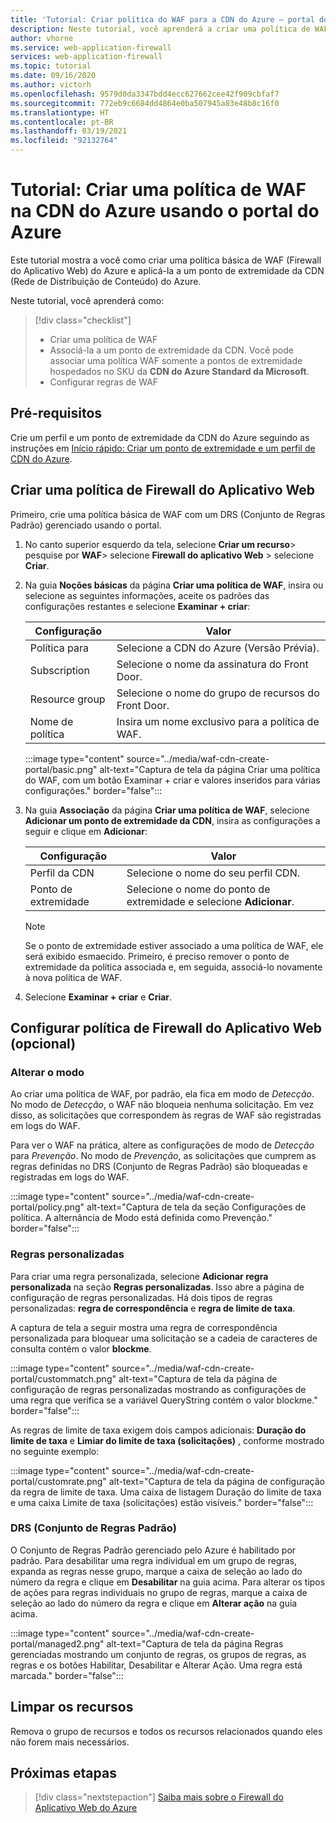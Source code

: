 ```yaml
---
title: 'Tutorial: Criar política do WAF para a CDN do Azure – portal do Azure'
description: Neste tutorial, você aprenderá a criar uma política de WAF (Firewall do Aplicativo Web) na CDN do Azure usando o portal do Azure.
author: vhorne
ms.service: web-application-firewall
services: web-application-firewall
ms.topic: tutorial
ms.date: 09/16/2020
ms.author: victorh
ms.openlocfilehash: 9579d0da3347bdd4ecc627662cee42f909cbfaf7
ms.sourcegitcommit: 772eb9c6684dd4864e0ba507945a83e48b8c16f0
ms.translationtype: HT
ms.contentlocale: pt-BR
ms.lasthandoff: 03/19/2021
ms.locfileid: "92132764"
---
```

# <a name="tutorial-create-a-waf-policy-on-azure-cdn-using-the-azure-portal"></a>Tutorial: Criar uma política de WAF na CDN do Azure usando o portal do Azure

Este tutorial mostra a você como criar uma política básica de WAF (Firewall do Aplicativo Web) do Azure e aplicá-la a um ponto de extremidade da CDN (Rede de Distribuição de Conteúdo) do Azure.

Neste tutorial, você aprenderá como:

> [!div class="checklist"]
> * Criar uma política de WAF
> * Associá-la a um ponto de extremidade da CDN. Você pode associar uma política WAF somente a pontos de extremidade hospedados no SKU da **CDN do Azure Standard da Microsoft**.
> * Configurar regras de WAF

## <a name="prerequisites"></a>Pré-requisitos

Crie um perfil e um ponto de extremidade da CDN do Azure seguindo as instruções em [Início rápido: Criar um ponto de extremidade e um perfil de CDN do Azure](../../cdn/cdn-create-new-endpoint.md). 

## <a name="create-a-web-application-firewall-policy"></a>Criar uma política de Firewall do Aplicativo Web

Primeiro, crie uma política básica de WAF com um DRS (Conjunto de Regras Padrão) gerenciado usando o portal.

1. No canto superior esquerdo da tela, selecione **Criar um recurso**> pesquise por **WAF**> selecione **Firewall do aplicativo Web** > selecione **Criar**.
2. Na guia **Noções básicas** da página **Criar uma política de WAF**, insira ou selecione as seguintes informações, aceite os padrões das configurações restantes e selecione **Examinar + criar**:

    | Configuração                 | Valor                                              |
    | ---                     | ---                                                |
    | Política para            |Selecione a CDN do Azure (Versão Prévia).|
    | Subscription            |Selecione o nome da assinatura do Front Door.|
    | Resource group          |Selecione o nome do grupo de recursos do Front Door.|
    | Nome de política             |Insira um nome exclusivo para a política de WAF.|

   :::image type="content" source="../media/waf-cdn-create-portal/basic.png" alt-text="Captura de tela da página Criar uma política do WAF, com um botão Examinar + criar e valores inseridos para várias configurações." border="false":::

3. Na guia **Associação** da página **Criar uma política de WAF**, selecione **Adicionar um ponto de extremidade da CDN**, insira as configurações a seguir e clique em **Adicionar**:

    | Configuração                 | Valor                                              |
    | ---                     | ---                                                |
    | Perfil da CDN              | Selecione o nome do seu perfil CDN.|
    | Ponto de extremidade           | Selecione o nome do ponto de extremidade e selecione **Adicionar**.|
    
    > [!NOTE]
    > Se o ponto de extremidade estiver associado a uma política de WAF, ele será exibido esmaecido. Primeiro, é preciso remover o ponto de extremidade da política associada e, em seguida, associá-lo novamente à nova política de WAF.
1. Selecione **Examinar + criar** e **Criar**.

## <a name="configure-web-application-firewall-policy-optional"></a>Configurar política de Firewall do Aplicativo Web (opcional)

### <a name="change-mode"></a>Alterar o modo

Ao criar uma política de WAF, por padrão, ela fica em modo de *Detecção*. No modo de *Detecção*, o WAF não bloqueia nenhuma solicitação. Em vez disso, as solicitações que correspondem às regras de WAF são registradas em logs do WAF.

Para ver o WAF na prática, altere as configurações de modo de *Detecção* para *Prevenção*. No modo de *Prevenção*, as solicitações que cumprem as regras definidas no DRS (Conjunto de Regras Padrão) são bloqueadas e registradas em logs do WAF.

 :::image type="content" source="../media/waf-cdn-create-portal/policy.png" alt-text="Captura de tela da seção Configurações de política. A alternância de Modo está definida como Prevenção." border="false":::

### <a name="custom-rules"></a>Regras personalizadas

Para criar uma regra personalizada, selecione **Adicionar regra personalizada** na seção **Regras personalizadas**. Isso abre a página de configuração de regras personalizadas. Há dois tipos de regras personalizadas: **regra de correspondência** e **regra de limite de taxa**.

A captura de tela a seguir mostra uma regra de correspondência personalizada para bloquear uma solicitação se a cadeia de caracteres de consulta contém o valor **blockme**.

:::image type="content" source="../media/waf-cdn-create-portal/custommatch.png" alt-text="Captura de tela da página de configuração de regras personalizadas mostrando as configurações de uma regra que verifica se a variável QueryString contém o valor blockme." border="false":::

As regras de limite de taxa exigem dois campos adicionais: **Duração do limite de taxa** e **Limiar do limite de taxa (solicitações)** , conforme mostrado no seguinte exemplo:

:::image type="content" source="../media/waf-cdn-create-portal/customrate.png" alt-text="Captura de tela da página de configuração da regra de limite de taxa. Uma caixa de listagem Duração do limite de taxa e uma caixa Limite de taxa (solicitações) estão visíveis." border="false":::

### <a name="default-rule-set-drs"></a>DRS (Conjunto de Regras Padrão)

O Conjunto de Regras Padrão gerenciado pelo Azure é habilitado por padrão. Para desabilitar uma regra individual em um grupo de regras, expanda as regras nesse grupo, marque a caixa de seleção ao lado do número da regra e clique em **Desabilitar** na guia acima. Para alterar os tipos de ações para regras individuais no grupo de regras, marque a caixa de seleção ao lado do número da regra e clique em **Alterar ação** na guia acima.

 :::image type="content" source="../media/waf-cdn-create-portal/managed2.png" alt-text="Captura de tela da página Regras gerenciadas mostrando um conjunto de regras, os grupos de regras, as regras e os botões Habilitar, Desabilitar e Alterar Ação. Uma regra está marcada." border="false":::

## <a name="clean-up-resources"></a>Limpar os recursos

Remova o grupo de recursos e todos os recursos relacionados quando eles não forem mais necessários.


## <a name="next-steps"></a>Próximas etapas

> [!div class="nextstepaction"]
> [Saiba mais sobre o Firewall do Aplicativo Web do Azure](../overview.md)
